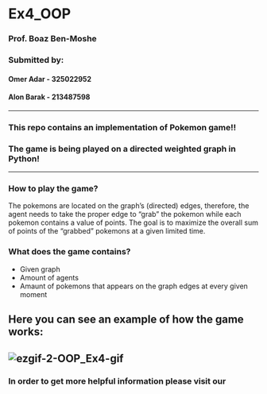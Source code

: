 # Ex4_OOP

### Prof. Boaz Ben-Moshe <br>
### Submitted by:
#### Omer Adar - 325022952
#### Alon Barak - 213487598
---
### This repo contains an implementation of Pokemon game!!
### The game is being played on a directed weighted graph in Python!
---
### How to play the game?
The pokemons are located on the graph’s (directed) edges, therefore, the agent needs to take the proper edge to “grab” the pokemon while each pokemon contains a value of points.
The goal is to maximize the overall sum of points of the “grabbed” pokemons at a given limited time.


### What does the game contains? <br>
- Given graph
- Amount of agents
- Amaunt of pokemons that appears on the graph edges at every given moment

## Here you can see an example of how the game works:
![ezgif-2-OOP_Ex4-gif](https://user-images.githubusercontent.com/80644255/148277077-0bf93916-3aa5-4139-8d9a-ed54db2ccda4.gif)
<br>
---

### In order to get more helpful information please visit our 
